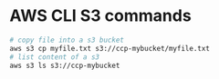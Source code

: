 # AWS CLI S3 commands

```bash
# copy file into a s3 bucket
aws s3 cp myfile.txt s3://ccp-mybucket/myfile.txt
# list content of a s3
aws s3 ls s3://ccp-mybucket
```
